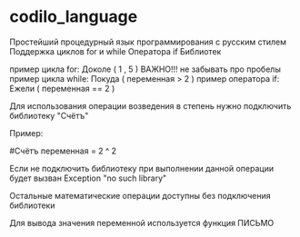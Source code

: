 # codilo_language
Простейший процедурный язык программирования с русским стилем
Поддержка циклов for и while
Оператора if
Библиотек

пример цикла for:
Доколе ( 1 , 5 ) ВАЖНО!!! не забывать про пробелы
пример цикла while:
Покуда ( переменная > 2 )
пример оператора if:
Ежели ( переменная == 2 )


Для использования операции возведения в степень нужно подключить библиотеку "Счётъ"

Пример:

#Счётъ
переменная = 2 ^ 2

Если не подключить библиотеку при выполнении данной операции  будет вызван Exception "no such library"

Остальные математические операции доступны без подключения библиотеки

Для вывода значения переменной используется функция ПИСЬМО
